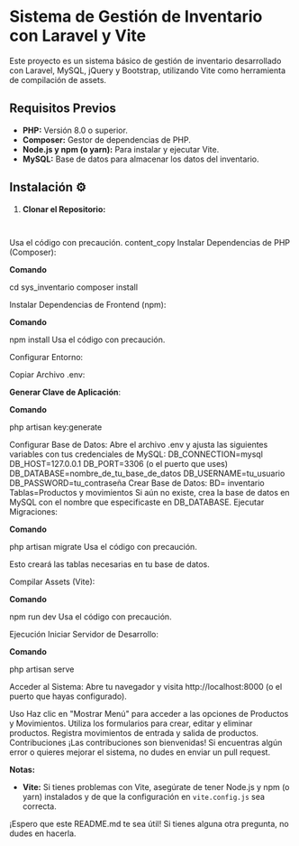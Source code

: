 # Sistema de Gestión de Inventario con Laravel y Vite

Este proyecto es un sistema básico de gestión de inventario desarrollado con Laravel, MySQL, jQuery y Bootstrap, utilizando Vite como herramienta de compilación de assets.

## Requisitos Previos 

* **PHP:** Versión 8.0 o superior.
* **Composer:** Gestor de dependencias de PHP.
* **Node.js y npm (o yarn):** Para instalar y ejecutar Vite.
* **MySQL:** Base de datos para almacenar los datos del inventario.

## Instalación ⚙️

1. **Clonar el Repositorio:**
   ```bash
 
Usa el código con precaución.
content_copy
Instalar Dependencias de PHP (Composer):

**Comando**

cd sys_inventario
composer install

Instalar Dependencias de Frontend (npm):

**Comando**

npm install
Usa el código con precaución.

Configurar Entorno:

Copiar Archivo .env:



**Generar Clave de Aplicación**:

**Comando**

php artisan key:generate


Configurar Base de Datos:
Abre el archivo .env y ajusta las siguientes variables con tus credenciales de MySQL:
DB_CONNECTION=mysql
DB_HOST=127.0.0.1
DB_PORT=3306 (o el puerto que uses)
DB_DATABASE=nombre_de_tu_base_de_datos
DB_USERNAME=tu_usuario
DB_PASSWORD=tu_contraseña
Crear Base de Datos:
BD= inventario
Tablas=Productos y movimientos
Si aún no existe, crea la base de datos en MySQL con el nombre que especificaste en DB_DATABASE.
Ejecutar Migraciones:

**Comando**

php artisan migrate
Usa el código con precaución.

Esto creará las tablas necesarias en tu base de datos.

Compilar Assets (Vite):

**Comando**

npm run dev
Usa el código con precaución.

Ejecución
Iniciar Servidor de Desarrollo:

**Comando**

php artisan serve


Acceder al Sistema:
Abre tu navegador y visita http://localhost:8000 (o el puerto que hayas configurado).

Uso
Haz clic en "Mostrar Menú" para acceder a las opciones de Productos y Movimientos.
Utiliza los formularios para crear, editar y eliminar productos.
Registra movimientos de entrada y salida de productos.
Contribuciones
¡Las contribuciones son bienvenidas! Si encuentras algún error o quieres mejorar el sistema, no dudes en enviar un pull request.


**Notas:**
* **Vite:** Si tienes problemas con Vite, asegúrate de tener Node.js y npm (o yarn) instalados y de que la configuración en `vite.config.js` sea correcta.

¡Espero que este README.md te sea útil! Si tienes alguna otra pregunta, no dudes en hacerla.
